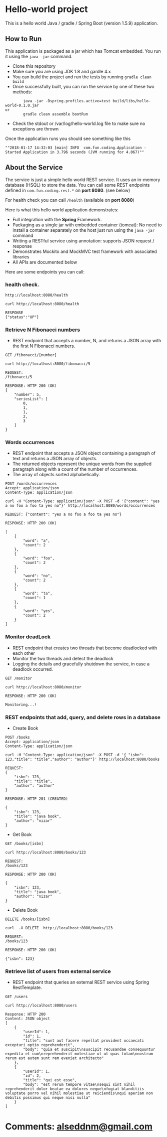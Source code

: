 # Hello-world project

This is a hello world Java / gradle / Spring Boot (version 1.5.9) application.

## How to Run 

This application is packaged as a jar which has Tomcat embedded. You run it using the ```java -jar``` command.

* Clone this repository 
* Make sure you are using JDK 1.8 and gardle 4.x
* You can build the project and run the tests by running ```gradle clean build```
* Once successfully built, you can run the service by one of these two methods:
```
        java -jar -Dspring.profiles.active=test build/libs/hello-world-0.1.0.jar
or
        gradle clean assemble bootRun
```
* Check the stdout or /var/log/hello-world.log file to make sure no exceptions are thrown

Once the application runs you should see something like this

```
""2018-01-17 14:32:03 [main] INFO  com.fun.coding.Application - Started Application in 3.796 seconds (JVM running for 4.067)""
```

## About the Service

The service is just a simple hello world REST service. It uses an in-memory database (HSQL) to store the data. You can call some REST endpoints defined in ```com.fun.coding.rest.*``` on **port 8080**. (see below)

For health check you can call ```/health``` (available on **port 8080**)

Here is what this hello world application demonstrates: 

* Full integration with the **Spring** Framework.
* Packaging as a single jar with embedded container (tomcat): No need to install a container separately on the host just run using the ``java -jar`` command
* Writing a RESTful service using annotation: supports JSON request / response
* Demonstrates Mockito and MockMVC test framework with associated libraries
* All APIs are documented below

Here are some endpoints you can call:

### health check.

```
http://localhost:8080/health

curl http://localhost:8080/health

RESPONSE
{"status":"UP"}
```

### Retrieve N Fibonacci numbers

* REST endpoint that accepts a number, N, and returns a JSON array with the first N Fibonacci numbers.

```
GET /fibonacci/[number]

curl http://localhost:8080/fibonacci/5

REQUEST:
/fibonacci/5

RESPONSE: HTTP 200 (OK)
{
    "number": 5,
    "seriesList": [
        0,
        1,
        1,
        2,
        3
    ]
}

```

### Words occurrences

* REST endpoint that accepts a JSON object containing a paragraph of text and returns a JSON array of objects.
* The returned objects represent the unique words from the supplied paragraph along with a count of the number of occurrences. 
* The array of objects sorted alphabetically.

```
POST /words/occurrences
Accept: application/json
Content-Type: application/json

curl -H "Content-Type: application/json" -X POST -d '{"content": "yes a no foo a foo ta yes no"}' http://localhost:8080/words/occurrences

REQUEST: {"content": "yes a no foo a foo ta yes no"}

RESPONSE: HTTP 200 (OK)

[
    {
        "word": "a",
        "count": 2
    },
    {
        "word": "foo",
        "count": 2
    },
    {
        "word": "no",
        "count": 2
    },
    {
        "word": "ta",
        "count": 1
    },
    {
        "word": "yes",
        "count": 2
    }
]

```

### Monitor deadLock

* REST endpoint that creates two threads that become deadlocked with each other
* Monitor the two threads and detect the deadlock
* Logging the details and gracefully shutdown the service, in case a deadlock occurred. 

```
GET /monitor

curl http://localhost:8080/monitor

RESPONSE: HTTP 200 (OK)

Monitoring...!

```

### REST endpoints that add, query, and delete rows in a database

* Create Book

```
POST /books
Accept: application/json
Content-Type: application/json

curl -H "Content-Type: application/json" -X POST -d '{ "isbn": 123,"title": "title","author": "author"}' http://localhost:8080/books

REQUEST:
{
    "isbn": 123,
    "title": "title",
    "author": "author"
}

RESPONSE: HTTP 201 (CREATED)

{
    "isbn": 123,
    "title": "java book",
    "author": "nizar"
}
```

* Get Book

```
GET /books/[isbn]

curl http://localhost:8080/books/123

REQUEST:
/books/123

RESPONSE: HTTP 200 (OK)

{
    "isbn": 123,
    "title": "java book",
    "author": "nizar"
}
```

* Delete Book

```
DELETE /books/[isbn]

curl  -X DELETE  http://localhost:8080/books/123

REQUEST:
/books/123

RESPONSE: HTTP 200 (OK)

{"isbn": 123}

```

### Retrieve list of users from external service
* REST endpoint that queries an external REST service using Spring RestTemplate.

```
GET /users

curl http://localhost:8080/users

Response: HTTP 200
Content: JSON object
[
    {
        "userId": 1,
        "id": 1,
        "title": "sunt aut facere repellat provident occaecati excepturi optio reprehenderit",
        "body": "quia et suscipit\nsuscipit recusandae consequuntur expedita et cum\nreprehenderit molestiae ut ut quas totam\nnostrum rerum est autem sunt rem eveniet architecto"
    },
    {
        "userId": 1,
        "id": 2,
        "title": "qui est esse",
        "body": "est rerum tempore vitae\nsequi sint nihil reprehenderit dolor beatae ea dolores neque\nfugiat blanditiis voluptate porro vel nihil molestiae ut reiciendis\nqui aperiam non debitis possimus qui neque nisi nulla"
    }
]    
```

# Comments: alseddnm@gmail.com